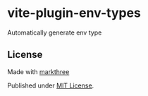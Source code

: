 # vite-plugin-env-types

Automatically generate env type

## License 

Made with [markthree](https://github.com/markthree)

Published under [MIT License](./LICENSE).
